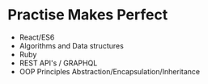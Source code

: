 # Practise Makes Perfect 
- React/ES6
- Algorithms and Data structures
- Ruby
- REST API's / GRAPHQL
- OOP Principles Abstraction/Encapsulation/Inheritance
  
